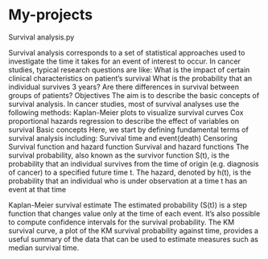 # My-projects
Survival analysis.py

Survival analysis corresponds to a set of statistical approaches used to investigate the time it takes for an event of interest to occur.
In cancer studies, typical research questions are like:
What is the impact of certain clinical characteristics on patient’s survival
What is the probability that an individual survives 3 years?
Are there differences in survival between groups of patients?
Objectives
The aim is to describe the basic concepts of survival analysis. In cancer studies, most of survival analyses use the following methods:
Kaplan-Meier plots to visualize survival curves
Cox proportional hazards regression to describe the effect of variables on survival
Basic concepts
Here, we start by defining fundamental terms of survival analysis including:
Survival time and event(death)
Censoring
Survival function and hazard function
Survival and hazard functions
The survival probability, also known as the survivor function S(t), is the probability that an individual survives from the time of origin (e.g. diagnosis of cancer) to a specified future time t.
The hazard, denoted by h(t), is the probability that an individual who is under observation at a time t has an event at that time

Kaplan-Meier survival estimate 
The estimated probability (S(t)) is a step function that changes value only at the time of each event. It’s also possible to compute confidence intervals for the survival probability.
The KM survival curve, a plot of the KM survival probability against time, provides a useful summary of the data that can be used to estimate measures such as median survival time.

